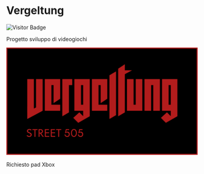 # Vergeltung

![Visitor Badge](https://visitor-badges.glitch.me?username=RayCatcherS&repo=https://github.com/RayCatcherS/Vergeltung.git)

Progetto sviluppo di videogiochi

![Test Image 1](https://github.com/RayCatcherS/Vergeltung/blob/main/esame%20sviluppo%20videogiochi%20artworks/format%20font%20ui/artworkLogo(Vergeltung).png?raw=true)

Richiesto pad Xbox

